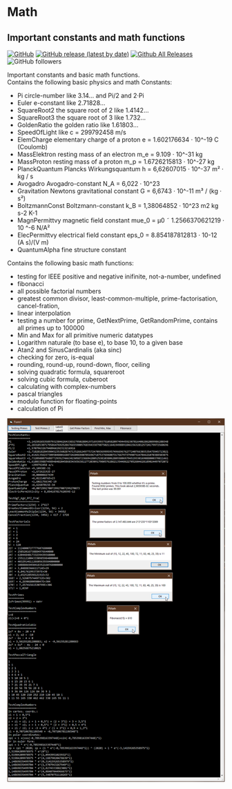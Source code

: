 # Math  
## Important constants and math functions  

[![GitHub](https://img.shields.io/github/license/OlimilO1402/Math?style=plastic)](https://github.com/OlimilO1402/Math/blob/master/LICENSE) 
[![GitHub release (latest by date)](https://img.shields.io/github/v/release/OlimilO1402/Math?style=plastic)](https://github.com/OlimilO1402/Math/releases/latest)
[![Github All Releases](https://img.shields.io/github/downloads/OlimilO1402/Math/total.svg)](https://github.com/OlimilO1402/Math/releases/download/v2024.08.01/Math_v2024.08.01.zip)
![GitHub followers](https://img.shields.io/github/followers/OlimilO1402?style=social)

Important constants and basic math functions.  
Contains the following basic physics and math Constants:  
* Pi               circle-number        like 3.14... and Pi/2 and 2·Pi
* Euler            e-constant           like 2.71828...
* SquareRoot2      the square root of 2 like 1.4142...
* SquareRoot3      the square root of 3 like 1.732...
* GoldenRatio      the golden ratio     like 1.61803...
* SpeedOfLight     like c = 299792458 m/s
* ElemCharge       elementary charge of a proton     e   = 1.602176634 · 10^-19 C (Coulomb)
* MassElektron     resting mass of an electron       m_e = 9.109 · 10^-31 kg
* MassProton       resting mass of a  proton         m_p = 1.6726215813 · 10^-27 kg
* PlanckQuantum    Plancks Wirkungsquantum           h   = 6,62607015 · 10^-37 m² · kg / s
* Avogadro         Avogadro-constant                 N_A = 6,022 · 10^23
* Gravitation      Newtons gravitational constant    G   = 6,6743 · 10^-11 m³ / (kg · s²)
* BoltzmannConst   Boltzmann-constant                k_B = 1,38064852 · 10^23 m2 kg s-2 K-1
* MagnPermittvy    magnetic field constant         mue_0 = µ0 ˜  1.2566370621219 · 10 ^-6 N/A²
* ElecPermittvy    electrical field constant       eps_0 = 8.854187812813 · 10-12 (A s)/(V m)
* QuantumAlpha     fine structure constant

Contains the following basic math functions:
* testing for IEEE positive and negative inifinite, not-a-number, undefined
* fibonacci 
* all possible factorial numbers
* greatest common divisor, least-common-multiple, prime-factorisation, cancel-fration, 
* linear interpolation
* testing a number for prime, GetNextPrime, GetRandomPrime, contains all primes up to 100000
* Min and Max for all primitive numeric datatypes
* Logarithm naturale (to base e), to base 10, to a given base
* Atan2 and SinusCardinalis (aka sinc)
* checking for zero, is-equal
* rounding, round-up, round-down, floor, ceiling
* solving quadratic formula, squareroot 
* solving cubic formula, cuberoot
* calculating with complex-numbers 
* pascal triangles
* modulo function for floating-points
* calculation of Pi



![Math Image](Resources/Math.png "Math Image")
